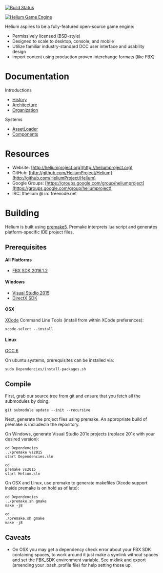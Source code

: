 [![Build Status](https://travis-ci.org/HeliumProject/Helium.svg?branch=master)](https://travis-ci.org/HeliumProject/Helium)

<a href="http://heliumproject.org/">![Helium Game Engine](https://raw.github.com/HeliumProject/Helium/master/Data/Textures/Helium.png)</a>

Helium aspires to be a fully-featured open-source game engine:
* Permissively licensed (BSD-style)
* Designed to scale to desktop, console, and mobile
* Utilize familiar industry-standard DCC user interface and usability design
* Import content using production proven interchange formats (like FBX)

# Documentation #

Introductions
* [History](Documentation/Intro-History.md)
* [Architecture](Documentation/Intro-Architecture.md)
* [Organization](Documentation/Intro-Organization.md)

Systems
* [AssetLoader](Documentation/System-AssetLoader.md)
* [Components](Documentation/System-Components.md)

# Resources #

* Website: [http://heliumproject.org](http://heliumproject.org)
* GitHub: [http://github.com/HeliumProject/Helium](http://github.com/HeliumProject/Helium)
* Google Groups: [https://groups.google.com/group/heliumproject](https://groups.google.com/group/heliumproject)
* IRC: #helium @ irc.freenode.net

# Building #

Helium is built using [premake5](https://github.com/premake).  Premake interprets lua script and generates platform-specific IDE project files.

## Prerequisites ##

#### All Platforms ####
* [FBX SDK 2016.1.2](http://usa.autodesk.com/adsk/servlet/pc/item?id=24746731&siteID=123112)

#### Windows ####
* [Visual Studio 2015](http://www.visualstudio.com)
* [DirectX SDK](http://www.microsoft.com/en-us/download/details.aspx?id=23549)

#### OSX ####
[XCode](https://developer.apple.com/xcode) Command Line Tools (install from within XCode preferences):

    xcode-select --install

#### Linux ####
[GCC 6](https://gcc.gnu.org/gcc-6/changes.html)

On ubuntu systems, prerequisites can be installed via:

    sudo Dependencies/install-packages.sh

## Compile ##

First, grab our source tree from git and ensure that you fetch all the submodules by doing:

    git submodule update --init --recursive

Next, generate the project files using premake.  An appropriate build of premake is includedin the repository.

On Windows, generate Visual Studio 201x projects (replace 201x with your desired version):

    cd Dependencies
    ..\premake vs2015
    start Dependencies.sln
    
    cd ..
    premake vs2015
    start Helium.sln

On OSX and Linux, use premake to generate makefiles (Xcode support inside premake is on hold as of late):

    cd Dependencies
    ../premake.sh gmake
    make -j8
    
    cd ..
    ./premake.sh gmake
    make -j8

## Caveats ##

* On OSX you may get a dependency check error about your FBX SDK containing spaces, to work around it just make a symlink without spaces and set the FBK_SDK environment variable.  See mklink and export (amending your .bash_profile file) for help setting those up.

